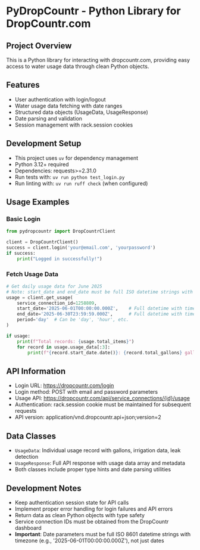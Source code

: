 # PyDropCountr - Python Library for DropCountr.com

## Project Overview
This is a Python library for interacting with dropcountr.com, providing easy access to water usage data through clean Python objects.

## Features
- User authentication with login/logout
- Water usage data fetching with date ranges
- Structured data objects (UsageData, UsageResponse)
- Date parsing and validation
- Session management with rack.session cookies

## Development Setup
- This project uses `uv` for dependency management
- Python 3.12+ required
- Dependencies: requests>=2.31.0
- Run tests with: `uv run python test_login.py`
- Run linting with: `uv run ruff check` (when configured)

## Usage Examples

### Basic Login
```python
from pydropcountr import DropCountrClient

client = DropCountrClient()
success = client.login('your@email.com', 'yourpassword')
if success:
    print("Logged in successfully!")
```

### Fetch Usage Data
```python
# Get daily usage data for June 2025
# Note: start_date and end_date must be full ISO datetime strings with timezone
usage = client.get_usage(
    service_connection_id=1258809,
    start_date='2025-06-01T00:00:00.000Z',    # Full datetime with timezone
    end_date='2025-06-30T23:59:59.000Z',      # Full datetime with timezone
    period='day'  # Can be 'day', 'hour', etc.
)

if usage:
    print(f"Total records: {usage.total_items}")
    for record in usage.usage_data[:3]:
        print(f"{record.start_date.date()}: {record.total_gallons} gallons")
```

## API Information
- Login URL: https://dropcountr.com/login
- Login method: POST with email and password parameters
- Usage API: https://dropcountr.com/api/service_connections/{id}/usage
- Authentication: rack.session cookie must be maintained for subsequent requests
- API version: application/vnd.dropcountr.api+json;version=2

## Data Classes
- `UsageData`: Individual usage record with gallons, irrigation data, leak detection
- `UsageResponse`: Full API response with usage data array and metadata
- Both classes include proper type hints and date parsing utilities

## Development Notes
- Keep authentication session state for API calls
- Implement proper error handling for login failures and API errors
- Return data as clean Python objects with type safety
- Service connection IDs must be obtained from the DropCountr dashboard
- **Important**: Date parameters must be full ISO 8601 datetime strings with timezone (e.g., '2025-06-01T00:00:00.000Z'), not just dates